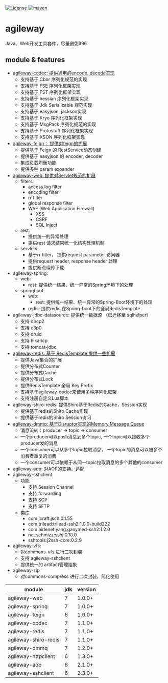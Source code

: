 [![License](https://img.shields.io/badge/license-Apach2.0-green.svg)](https://github.com/fangjinuo/agileway/blob/master/LICENSE)
[![maven](https://img.shields.io/badge/maven-v2.7.3-green.svg)](https://search.maven.org/search?q=g:com.github.fangjinuo.agileway%20AND%20v:2.7.3)



# agileway
Java、Web开发工具套件，尽量避免996

## module & features
+ [agileway-codec: 提供通用的encode, decode实现](./.wiki/agileway-codec.MD)
    + 支持基于 Cbor 序列化规范的实现
    + 支持基于 FSE 序列化框架实现
    + 支持基于 FST 序列化框架实现
    + 支持基于 hessian 序列化框架实现
    + 支持基于 Jdk Serializable 规范实现
    + 支持基于 easyjson, jackson实现
    + 支持基于 Kryo 序列化框架实现
    + 支持基于 MsgPack 序列化规范的实现
    + 支持基于 Protostuff 序列化框架实现
    + 支持基于 XSON 序列化框架实现
+ [agileway-feign： 提供对feign的扩展](./.wiki/agileway-feign.MD)
    + 提供基于 Feign 的 RestService动态创建
    + 提供基于 easyjson 的 encoder, decoder
    + 集成负载均衡功能
    + 提供多种 param expander
+ [agileway-web: 提供对Servlet规范的扩展](./.wiki/agileway-web.MD)
    + filters: 
        + access log filter
        + encoding filter
        + rr filter
        + global response filter
        + WAF (Web Application Firewall)
           + XSS
           + CSRF
           + SQL Inject
    + rest: 
        + 提供统一的异常处理
        + 提供rest 请求结果统一化结构处理机制
    + servlets:
        + 基于rr filter， 提供request parameter 访问器
        + 提供request header, response header 处理
        + 提供断点续传下载    
+ agileway-spring: 
    + web:
        + rest: 提供统一结果、统一异常的Spring环境下的处理
    + springboot:
        + web:
            + rest: 提供统一结果、统一异常的Spring-Boot环境下的处理
        + redis: 提供redis 在Spring-boot下的全局RedisTemplate
+ agileway-jdbc-datasource: 提供统一数据源 （已迁移至 sqlhelper）
    + 支持 dbcp2
    + 支持 c3p0
    + 支持 druid
    + 支持 hikaricp
    + 支持 tomcat-jdbc
+ [agileway-redis: 基于 RedisTemplate 提供一些扩展](./.wiki/agileway-redis.MD)
    + 提供Java集合的扩展
    + 提供分布式Counter
    + 提供分布式Cache
    + 提供分布式Lock
    + 提供RedisTemplate 全局 Key Prefix
    + 支持基于agileway-codec来使用多种序列化框架        
    + 支持注册自定义Lua脚本
+ agileway-shiro-redis: 提供Shiro基于Redis的Cache，Session实现
    + 提供基于redis的Shiro Cache实现
    + 提供基于redis的Shiro Session访问       
+ [agileway-dmmq: 基于Disruptor实现的Memory Message Queue](./agileway-dmmq/README.MD)
    + 消息流转：producer -> topic -> consumer
    + 一个producer可以push消息到多个topic, 一个topic可以接收多个producer发的消息
    + 一个consumer可以从多个topic拉取消息， 一个topic的消息可以被多个消费者重复的消费
    + 一个consumer可以依赖于从同一topic拉取消息的多个其他的consumer
+ agileway-aop: 对AOP的支持、适配    
+ agileway-sshclient:
    + 功能
      + 支持 Session Channel
      + 支持 forwarding
      + 支持 SCP
      + 支持 SFTP
    + 类库
      + com.jcraft:jsch:0.1.55
      + com.trilead:trilead-ssh2:1.0.0-build222
      + com.airlenet.yang:ganymed-ssh2:1.2.0
      + net.schmizz:sshj:0.10.0
      + sshtools:j2ssh-core:0.2.9
+ agileway-vfs: 
    + 对commons-vfs 进行二次封装
    + 支持 agileway-sshclient
    + 提供统一的 artifact管理抽象
+ agileway-zip
    + 对commons-compress 进行二次封装，简化使用      

| module | jdk | version |
|---|---|---|
|agileway-web|7|1.0.0+|
|agileway-spring|7|1.0.0+|
|agileway-feign|6|1.0.0+|
|agileway-codec|7|1.1.0+|
|agileway-redis|7|1.1.0+|
|agileway-shiro-redis|7|1.1.0+|
|agileway-dmmq|7|1.2.0+|
|agileway-httpclient|6|1.3.0+|
|agileway-aop|6|2.1.0+|
|agileway-sshclient|6|2.3.0+|
 



             